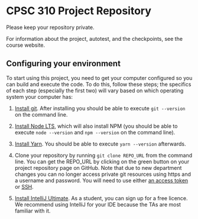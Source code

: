 # CPSC 310 Project Repository

Please keep your repository private.

For information about the project, autotest, and the checkpoints, see the course website.

## Configuring your environment

To start using this project, you need to get your computer configured so you can build and execute the code.
To do this, follow these steps; the specifics of each step (especially the first two) will vary based on which operating system your computer has:

1. [Install git](https://git-scm.com/downloads). After installing you should be able to execute `git --version` on the command line.

1. [Install Node LTS](https://nodejs.org/en/download/), which will also install NPM (you should be able to execute `node --version` and `npm --version` on the command line).

1. [Install Yarn](https://yarnpkg.com/en/docs/install). You should be able to execute `yarn --version` afterwards.

1. Clone your repository by running `git clone REPO_URL` from the command line. You can get the REPO_URL by clicking on the green button on your project repository page on GitHub. Note that due to new department changes you can no longer access private git resources using https and a username and password. You will need to use either [an access token](https://help.github.com/en/github/authenticating-to-github/creating-a-personal-access-token-for-the-command-line) or [SSH](https://help.github.com/en/github/authenticating-to-github/adding-a-new-ssh-key-to-your-github-account).

1. [Install IntelliJ Ultimate](https://www.jetbrains.com/idea/). As a student, you can sign up for a free licence. We recommend using IntelliJ for your IDE because the TAs are most familiar with it.
